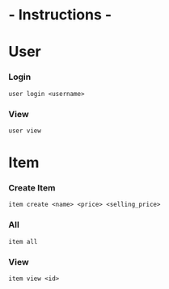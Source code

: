 # - Instructions -

# User
### Login
```
user login <username>
```
### View
```
user view
```


# Item
### Create Item
```
item create <name> <price> <selling_price>
```
### All
```
item all
```
### View
```
item view <id>
```